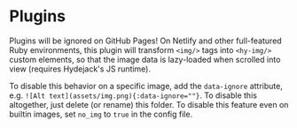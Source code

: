 # Plugins

Plugins will be ignored on GitHub Pages! On Netlify and other full-featured Ruby environments, this plugin will transform `<img/>` tags into `<hy-img/>` custom elements, so that the image data is lazy-loaded when scrolled into view (requires Hydejack's JS runtime).

To disable this behavior on a specific image, add the `data-ignore` attribute, e.g. `![Alt text](assets/img.png){:data-ignore=""}`. To disable this altogether, just delete (or rename) this folder. To disable this feature even on builtin images, set `no_img` to `true` in the config file.

